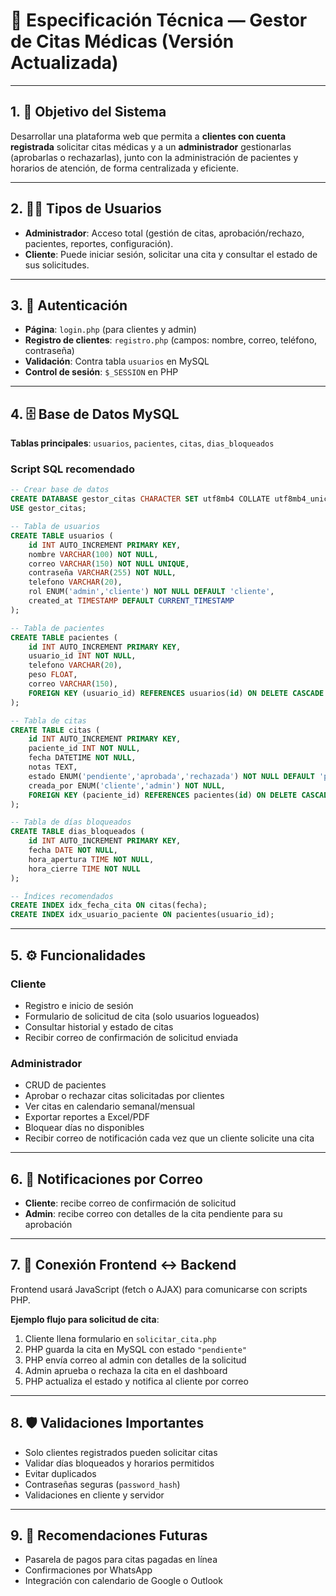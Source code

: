 # 📄 Especificación Técnica — Gestor de Citas Médicas (Versión Actualizada)

---

## 1. 🎯 Objetivo del Sistema
Desarrollar una plataforma web que permita a **clientes con cuenta registrada** solicitar citas médicas y a un **administrador** gestionarlas (aprobarlas o rechazarlas), junto con la administración de pacientes y horarios de atención, de forma centralizada y eficiente.

---

## 2. 🧑‍💼 Tipos de Usuarios

- **Administrador**: Acceso total (gestión de citas, aprobación/rechazo, pacientes, reportes, configuración).
- **Cliente**: Puede iniciar sesión, solicitar una cita y consultar el estado de sus solicitudes.

---

## 3. 🔐 Autenticación

- **Página**: `login.php` (para clientes y admin)  
- **Registro de clientes**: `registro.php` (campos: nombre, correo, teléfono, contraseña)  
- **Validación**: Contra tabla `usuarios` en MySQL  
- **Control de sesión**: `$_SESSION` en PHP  

---

## 4. 🗄️ Base de Datos MySQL

**Tablas principales**: `usuarios`, `pacientes`, `citas`, `dias_bloqueados`  

### Script SQL recomendado
```sql
-- Crear base de datos
CREATE DATABASE gestor_citas CHARACTER SET utf8mb4 COLLATE utf8mb4_unicode_ci;
USE gestor_citas;

-- Tabla de usuarios
CREATE TABLE usuarios (
    id INT AUTO_INCREMENT PRIMARY KEY,
    nombre VARCHAR(100) NOT NULL,
    correo VARCHAR(150) NOT NULL UNIQUE,
    contraseña VARCHAR(255) NOT NULL,
    telefono VARCHAR(20),
    rol ENUM('admin','cliente') NOT NULL DEFAULT 'cliente',
    created_at TIMESTAMP DEFAULT CURRENT_TIMESTAMP
);

-- Tabla de pacientes
CREATE TABLE pacientes (
    id INT AUTO_INCREMENT PRIMARY KEY,
    usuario_id INT NOT NULL,
    telefono VARCHAR(20),
    peso FLOAT,
    correo VARCHAR(150),
    FOREIGN KEY (usuario_id) REFERENCES usuarios(id) ON DELETE CASCADE
);

-- Tabla de citas
CREATE TABLE citas (
    id INT AUTO_INCREMENT PRIMARY KEY,
    paciente_id INT NOT NULL,
    fecha DATETIME NOT NULL,
    notas TEXT,
    estado ENUM('pendiente','aprobada','rechazada') NOT NULL DEFAULT 'pendiente',
    creada_por ENUM('cliente','admin') NOT NULL,
    FOREIGN KEY (paciente_id) REFERENCES pacientes(id) ON DELETE CASCADE
);

-- Tabla de días bloqueados
CREATE TABLE dias_bloqueados (
    id INT AUTO_INCREMENT PRIMARY KEY,
    fecha DATE NOT NULL,
    hora_apertura TIME NOT NULL,
    hora_cierre TIME NOT NULL
);

-- Índices recomendados
CREATE INDEX idx_fecha_cita ON citas(fecha);
CREATE INDEX idx_usuario_paciente ON pacientes(usuario_id);
```

---

## 5. ⚙️ Funcionalidades

### Cliente
- Registro e inicio de sesión  
- Formulario de solicitud de cita (solo usuarios logueados)  
- Consultar historial y estado de citas  
- Recibir correo de confirmación de solicitud enviada  

### Administrador
- CRUD de pacientes  
- Aprobar o rechazar citas solicitadas por clientes  
- Ver citas en calendario semanal/mensual  
- Exportar reportes a Excel/PDF  
- Bloquear días no disponibles  
- Recibir correo de notificación cada vez que un cliente solicite una cita  

---

## 6. 📧 Notificaciones por Correo
- **Cliente**: recibe correo de confirmación de solicitud  
- **Admin**: recibe correo con detalles de la cita pendiente para su aprobación  

---

## 7. 🔁 Conexión Frontend <-> Backend
Frontend usará JavaScript (fetch o AJAX) para comunicarse con scripts PHP.

**Ejemplo flujo para solicitud de cita**:
1. Cliente llena formulario en `solicitar_cita.php`  
2. PHP guarda la cita en MySQL con estado `"pendiente"`  
3. PHP envía correo al admin con detalles de la solicitud  
4. Admin aprueba o rechaza la cita en el dashboard  
5. PHP actualiza el estado y notifica al cliente por correo  

---

## 8. 🛡️ Validaciones Importantes
- Solo clientes registrados pueden solicitar citas  
- Validar días bloqueados y horarios permitidos  
- Evitar duplicados  
- Contraseñas seguras (`password_hash`)  
- Validaciones en cliente y servidor  

---

## 9. 🔮 Recomendaciones Futuras
- Pasarela de pagos para citas pagadas en línea  
- Confirmaciones por WhatsApp  
- Integración con calendario de Google o Outlook  
